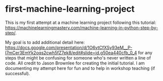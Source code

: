 # first-machine-learning-project
This is my first attempt at a machine learning project following this tutorial: 
https://machinelearningmastery.com/machine-learning-in-python-step-by-step/. 

My goal is to add additional detail here: https://docs.google.com/presentation/d/1O6vtCfXSy93eM__P-I7mCer3EmYk2oqs2cwh5fZ7ek8/edit#slide=id.g50ea440cfb_0_4 for any steps that might be confusing for someone who's never written a line of code. All credit to Jason Brownlee for creating the initial tutorial. I am documenting my attempt here for fun and to help in workshop teaching (if successful).
